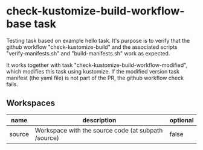 # check-kustomize-build-workflow-base task

Testing task based on example hello task. It's purpose is to verify that the github
workflow "check-kustomize-build" and the associated scripts "verify-manifests.sh" and
"build-manifests.sh" work as expected. 

It works together with task "check-kustomize-build-workflow-modified", which modifies this
task using kustomize. If the modified version task manifest (the yaml file) is not part of the PR,
the github workflow check fails.

## Workspaces
|name|description|optional|
|---|---|---|
|source|Workspace with the source code (at subpath /source)|false|
